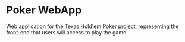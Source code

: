 # Poker WebApp

Web application for the [Texas Hold'em Poker project](../README.md), representing the front-end that users will access to play the game.
